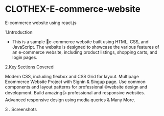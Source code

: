 # CLOTHEX-E-commerce-website
E-commerce website using react.js


1.Introduction

 - This is a sample 🛒e-commerce website built using HTML, CSS, and JavaScript. The website is designed to showcase the various features of an e-commerce website, including product 
  listings, shopping carts, and login pages.
  
2.Key Sections Covered

Modern CSS, including flexbox and CSS Grid for layout.
Multipage Ecommerce Website Project with Signin & Singup page.
Use common components and layout patterns for professional 🌐website design and development.
Build amazing👍 professional and responsive websites.
Advanced responsive design using media queries & Many More.

3 . Screenshots
